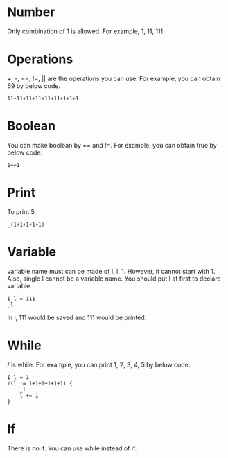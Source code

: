 # Number
Only combination of 1 is allowed. For example, 1, 11, 111.

# Operations
+, -, ==, !=, || are the operations you can use. For example, you can obtain 69 by below code.
```
11+11+11+11+11+11+1+1+1
```

# Boolean
You can make boolean by == and !=. For example, you can obtain true by below code.
```
1==1
```

# Print
To print 5,
```
_(1+1+1+1+1)
```

# Variable
variable name must can be made of I, l, 1. However, it cannot start with 1. Also, single I cannot be a variable name.
You should put I at first to declare variable.
```
I l = 111
_l
```
In l, 111 would be saved and 111 would be printed.

# While
/ is while. For example, you can print 1, 2, 3, 4, 5 by below code.
```
I l = 1
/(l != 1+1+1+1+1+1) {
    _l
    l += 1
}
```

# If
There is no if. You can use while instead of if.